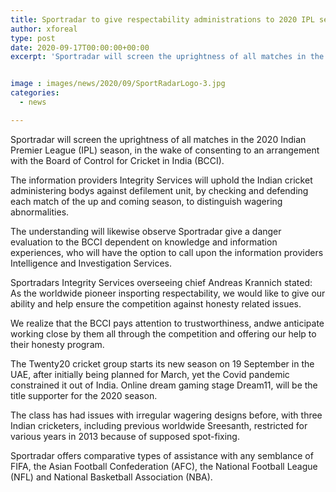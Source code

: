 ```yaml
---
title: Sportradar to give respectability administrations to 2020 IPL season
author: xforeal 
type: post
date: 2020-09-17T00:00:00+00:00
excerpt: 'Sportradar will screen the uprightness of all matches in the 2020 Indian Premier League (IPL) season, in the wake of consenting to an arrangement with the Board of Control for Cricket in India (BCCI) '


image : images/news/2020/09/SportRadarLogo-3.jpg
categories:
  - news

---
```

Sportradar will screen the uprightness of all matches in the 2020 Indian Premier League (IPL) season, in the wake of consenting to an arrangement with the Board of Control for Cricket in India (BCCI). 

The information providers Integrity Services will uphold the Indian cricket administering bodys against defilement unit, by checking and defending each match of the up and coming season, to distinguish wagering abnormalities. 

The understanding will likewise observe Sportradar give a danger evaluation to the BCCI dependent on knowledge and information experiences, who will have the option to call upon the information providers Intelligence and Investigation Services. 

Sportradars Integrity Services overseeing chief Andreas Krannich stated: As the worldwide pioneer insporting respectability, we would like to give our ability and help ensure the competition against honesty related issues. 

We realize that the BCCI pays attention to trustworthiness, andwe anticipate working close by them all through the competition and offering our help to their honesty program. 

The Twenty20 cricket group starts its new season on 19 September in the UAE, after initially being planned for March, yet the Covid pandemic constrained it out of India. Online dream gaming stage Dream11, will be the title supporter for the 2020 season. 

The class has had issues with irregular wagering designs before, with three Indian cricketers, including previous worldwide Sreesanth, restricted for various years in 2013 because of supposed spot-fixing. 

Sportradar offers comparative types of assistance with any semblance of FIFA, the Asian Football Confederation (AFC), the National Football League (NFL) and National Basketball Association (NBA).
